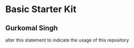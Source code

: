 # Basic Starter Kit

## Gurkomal Singh

alter this statement to indicate the usage of this repository
